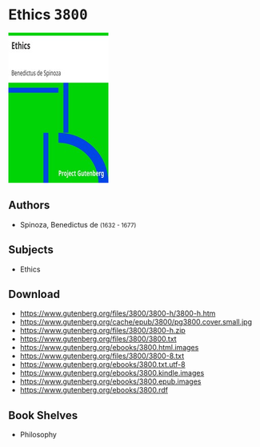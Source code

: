 # Ethics <kbd>3800</kbd>

![](./cover.medium.jpg "")

## Authors


 - Spinoza, Benedictus de <small>(1632 - 1677)</small>

## Subjects


 - Ethics

## Download


 - https://www.gutenberg.org/files/3800/3800-h/3800-h.htm
 - https://www.gutenberg.org/cache/epub/3800/pg3800.cover.small.jpg
 - https://www.gutenberg.org/files/3800/3800-h.zip
 - https://www.gutenberg.org/files/3800/3800.txt
 - https://www.gutenberg.org/ebooks/3800.html.images
 - https://www.gutenberg.org/files/3800/3800-8.txt
 - https://www.gutenberg.org/ebooks/3800.txt.utf-8
 - https://www.gutenberg.org/ebooks/3800.kindle.images
 - https://www.gutenberg.org/ebooks/3800.epub.images
 - https://www.gutenberg.org/ebooks/3800.rdf

## Book Shelves


 - Philosophy
